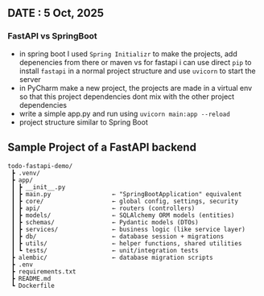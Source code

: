 ## DATE : 5 Oct, 2025

### FastAPI vs SpringBoot

- in spring boot I used `Spring Initializr` to make the projects, add depenencies from there or maven vs for fastapi i can use direct `pip` to install `fastapi` in a normal project structure and use `uvicorn` to start the server
- in PyCharm make a new project, the projects are made in a virtual env so that this project dependencies dont mix with the other project dependencies
- write a simple app.py and run using `uvicorn main:app --reload`
- project structure similar to Spring Boot

## Sample Project of a FastAPI backend
```
todo-fastapi-demo/
 ┣ .venv/
 ┣ app/
 ┃ ┣ __init__.py
 ┃ ┣ main.py                 ← "SpringBootApplication" equivalent
 ┃ ┣ core/                   ← global config, settings, security
 ┃ ┣ api/                    ← routers (controllers)
 ┃ ┣ models/                 ← SQLAlchemy ORM models (entities)
 ┃ ┣ schemas/                ← Pydantic models (DTOs)
 ┃ ┣ services/               ← business logic (like service layer)
 ┃ ┣ db/                     ← database session + migrations
 ┃ ┣ utils/                  ← helper functions, shared utilities
 ┃ ┗ tests/                  ← unit/integration tests
 ┣ alembic/                  ← database migration scripts
 ┣ .env
 ┣ requirements.txt
 ┣ README.md
 ┗ Dockerfile
 ```
